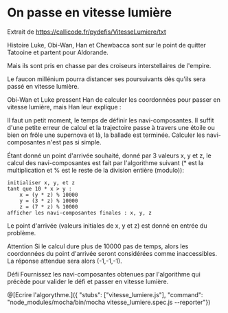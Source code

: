 # On passe en vitesse lumière

Extrait de https://callicode.fr/pydefis/VitesseLumiere/txt

Histoire
Luke, Obi-Wan, Han et Chewbacca sont sur le point de quitter Tatooine et partent pour Aldorande.

Mais ils sont pris en chasse par des croiseurs interstellaires de l'empire.

Le faucon millénium pourra distancer ses poursuivants dès qu'ils sera passé en vitesse lumière.

Obi-Wan et Luke pressent Han de calculer les coordonnées pour passer en vitesse lumière, mais Han leur explique :

Il faut un petit moment, le temps de définir les navi-composantes.
Il suffit d'une petite erreur de calcul et la trajectoire passe à travers une étoile ou bien on frôle une supernova et là, la ballade est terminée.
Calculer les navi-composantes n'est pas si simple.

Étant donné un point d'arrivée souhaité, donné par 3 valeurs x, y et z, le calcul des navi-composantes est fait par l'algorithme suivant (* est la multiplication et % est le reste de la division entière (modulo)):

    initialiser x, y, et z
    tant que 10 * x > y :
        x = (y * z) % 10000
        y = (3 * z) % 10000
        z = (7 * z) % 10000
    afficher les navi-composantes finales : x, y, z
    
Le point d'arrivée (valeurs initiales de x, y et z) est donné en entrée du problème.

Attention
Si le calcul dure plus de 10000 pas de temps, alors les coordonnées du point d'arrivée seront considérées comme inaccessibles. La réponse attendue sera alors (-1,-1,-1).

Défi
Fournissez les navi-composantes obtenues par l'algorithme qui précède pour valider le défi et passer en vitesse lumière.

@[Ecrire l'algorythme.]({ "stubs": ["vitesse_lumiere.js"], "command": "node_modules/mocha/bin/mocha vitesse_lumiere.spec.js --reporter"})
